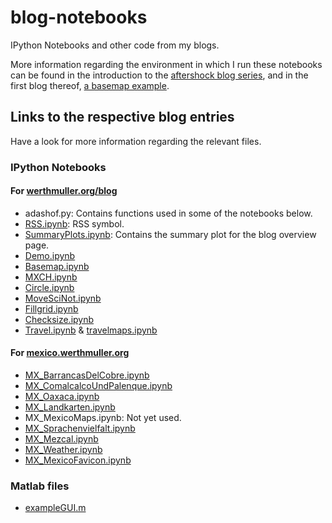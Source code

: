 # blog-notebooks

IPython Notebooks and other code from my blogs.

More information regarding the environment in which I run these notebooks can
be found in the introduction to the
[aftershock blog series](https://werthmuller.org/blog/2014/aftershock), and
in the first blog thereof,
[a basemap example](https://werthmuller.org/blog/2014/basemap).

## Links to the respective blog entries
Have a look for more information regarding the relevant files.

### IPython Notebooks

#### For [werthmuller.org/blog](https://werthmuller.org/blog)

- adashof.py: Contains functions used in some of the notebooks below.
- [RSS.ipynb](https://werthmuller.org/blog): RSS symbol.
- [SummaryPlots.ipynb](https://werthmuller.org/blog): Contains the summary plot for the blog overview page.
- [Demo.ipynb](https://werthmuller.org/blog/2014/how-built)
- [Basemap.ipynb](https://werthmuller.org/blog/2014/basemap)
- [MXCH.ipynb](https://werthmuller.org/blog/2014/basemap)
- [Circle.ipynb](https://werthmuller.org/blog/2014/circle)
- [MoveSciNot.ipynb](https://werthmuller.org/blog/2014/move-scientific-notation)
- [Fillgrid.ipynb](https://werthmuller.org/blog/2014/fillgrid)
- [Checksize.ipynb](https://werthmuller.org/blog/2014/checksize)
- [Travel.ipynb](https://werthmuller.org/blog/2015/travelmap) & [travelmaps.ipynb](https://werthmuller.org/blog/2015/travelmap)

#### For [mexico.werthmuller.org](https://mexico.werthmuller.org)
- [MX_BarrancasDelCobre.ipynb](https://mexico.werthmuller.org/besucherreisen/barrancasdelcobre)
- [MX_ComalcalcoUndPalenque.ipynb](https://mexico.werthmuller.org/besucherreisen/comalcalcoundpalenque)
- [MX_Oaxaca.ipynb](https://mexico.werthmuller.org/besucherreisen/oaxaca)
- [MX_Landkarten.ipynb](https://mexico.werthmuller.org/landleute/landkarten)
- MX_MexicoMaps.ipynb: Not yet used.
- [MX_Sprachenvielfalt.ipynb](https://mexico.werthmuller.org/kulturgeschichte/sprachenvielfalt)
- [MX_Mezcal.ipynb](https://mexico.werthmuller.org/pflanzengerichte/mezcal)
- [MX_Weather.ipynb](https://mexico.werthmuller.org/landleute/wetter)
- [MX_MexicoFavicon.ipynb](https://mexico.werthmuller.org)

### Matlab files

- [exampleGUI.m](https://werthmuller.org/blog/2014/matlab-gui-example)

